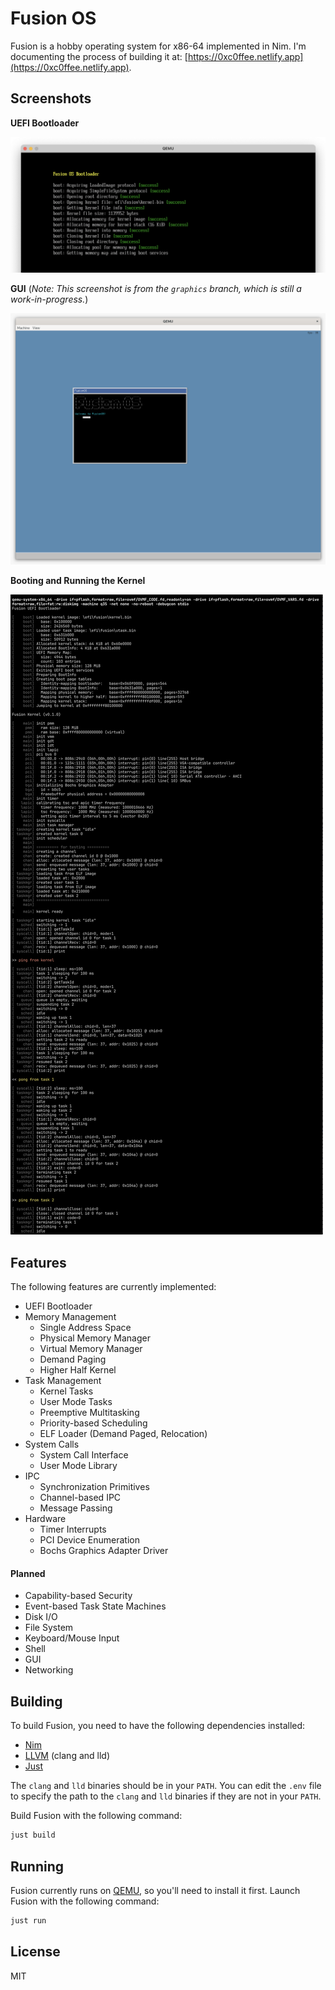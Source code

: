 # Fusion OS


Fusion is a hobby operating system for x86-64 implemented in Nim. I'm documenting
the process of building it at: [https://0xc0ffee.netlify.app](https://0xc0ffee.netlify.app).

## Screenshots

**UEFI Bootloader**

![UEFI Bootloader](screenshots/bootloader.png)

**GUI** (_Note: This screenshot is from the `graphics` branch, which is still a work-in-progress._)

![Screenshot from the graphics branch](screenshots/graphics.png)

**Booting and Running the Kernel**

![Booting and Running Fusion Kernel](screenshots/kernel-booting.png)

## Features

The following features are currently implemented:

- UEFI Bootloader
- Memory Management
  - Single Address Space
  - Physical Memory Manager
  - Virtual Memory Manager
  - Demand Paging
  - Higher Half Kernel
- Task Management
  - Kernel Tasks
  - User Mode Tasks
  - Preemptive Multitasking
  - Priority-based Scheduling
  - ELF Loader (Demand Paged, Relocation)
- System Calls
  - System Call Interface
  - User Mode Library
- IPC
  - Synchronization Primitives
  - Channel-based IPC
  - Message Passing
- Hardware
  - Timer Interrupts
  - PCI Device Enumeration
  - Bochs Graphics Adapter Driver

#### Planned

- Capability-based Security
- Event-based Task State Machines
- Disk I/O
- File System
- Keyboard/Mouse Input
- Shell
- GUI
- Networking

## Building

To build Fusion, you need to have the following dependencies installed:

- [Nim](https://nim-lang.org)
- [LLVM](https://llvm.org) (clang and lld)
- [Just](https://github.com/casey/just)

The `clang` and `lld` binaries should be in your `PATH`. You can edit the `.env` file to specify the path to the `clang` and `lld` binaries if they are not in your `PATH`.

Build Fusion with the following command:

```sh
just build
```

## Running

Fusion currently runs on [QEMU](https://www.qemu.org), so you'll need to install it first. Launch Fusion with the following command:

```sh
just run
```

## License

MIT
